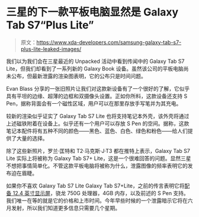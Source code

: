 # 三星的下一款平板电脑显然是 Galaxy Tab S7“Plus Lite”

> 原文：<https://www.xda-developers.com/samsung-galaxy-tab-s7-plus-lite-leaked-images/>

我们以为我们会在三星最近的 Unpacked 活动中看到传闻中的 Galaxy Tab S7 Lite，但我们却看到了一系列新的 Galaxy Book 设备。虽然该公司的平板电脑尚未公布，但最新泄露的渲染图表明，它的公布只是时间问题。

Evan Blass 分享的一张旧照片让我们对这款新设备有了一个很好的了解，它似乎具有平坦的边缘、超薄的边框和双摄像头设置。正如你所料，这款设备还支持 S Pen，据称背面会有一个磁性区域，用户可以在那里存放手写笔并为其充电。

较新的渲染似乎证实了 Galaxy Tab S7 Lite 也将支持笔记本外壳，该外壳将通过上述磁铁附着在设备上。似乎还有一个用户可以存放 S Pen 的空间。据称，这款笔记本配件将有五种不同的颜色——黑色、蓝色、白色、绿色和粉色——给人们提供了大量的选择。

除了这些新照片，罗兰·匡特和 T2·马克斯·J·T3 都在推特上表示，Galaxy Tab S7 Lite 实际上将被称为 Galaxy Tab S7+ Lite，这是一个很难回答的问题。显然三星不想把事情简单化。不管这款平板电脑将被称为什么，泄露图像的频率表明它的发布迫在眉睫。

如果你不喜欢 Galaxy Tab S7 Lite Galaxy Tab S7+Lite，之前的传言表明它将[配备 12.4 英寸显示屏](https://www.xda-developers.com/samsung-galaxy-tab-s7-lite-june-launch/)，骁龙 750G 处理器，4GB 内存，以及前述的 S Pen 支持。我们唯一在等的就是它的价格和上市时间。今年早些时候的一个泄露暗示它将在六月发射，所以我们知道更多信息只需要几个星期。